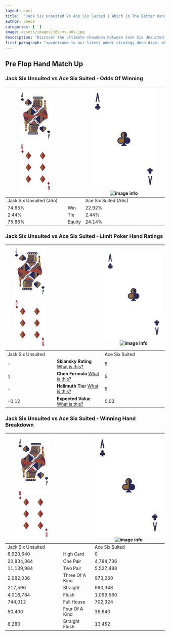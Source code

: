 ```yaml
---
layout: post
title:  "Jack Six Unsuited Vs Ace Six Suited | Which Is The Better Hand In Poker? A Complete Guide"
author: reece
categories: [  ]
image: assets/images/j6o-vs-a6s.jpg
description: "Discover the ultimate showdown between Jack Six Unsuited and Ace Six Suited in poker! Uncover the odds, strategies, and scenarios where one hand triumphs over the other. Get ready to up your poker game with this thrilling analysis."
first_paragraph: "<p>Welcome to our latest poker strategy deep dive, where we're pitting two distinct hands against each other in a high-stakes showdown: Jack Six Unsuited vs Ace Six Suited.</p><p>In the dynamic world of poker, every decision counts, and knowing which hand holds the upper hand is key to your success at the table.</p><p>In this article, we'll dissect these two hands, explore the scenarios where one dominates the other, and equip you with the knowledge to make strategic choices that can tip the odds in your favor.</p><p>Get ready to unravel the intriguing dynamics of these poker hands and elevate your game to new heights.</p>"
---
```




[comment]: # (sp0)

## Pre Flop Hand Match Up

<div class="table hand-ratings" markdown="1"> 



### Jack Six Unsuited vs Ace Six Suited - Odds Of Winning


    
| ![image info](assets/images/hand1/J.png) ![image info](assets/images/hand1/6o.png) |  | ![image info](assets/images/hand2/A.png) ![image info](assets/images/hand2/6s.png) |
| -------- | -------- | -------- |
| Jack Six Unsuited (J6o) |  | Ace Six Suited (A6s) |
| 74.65% | Win | 22.92% |
| 2.44% | Tie | 2.44% |
| 75.86% | Equity | 24.14% |




[comment]: # (sp1)



### Jack Six Unsuited vs Ace Six Suited - Limit Poker Hand Ratings


    
| ![image info](assets/images/hand1/J.png) ![image info](assets/images/hand1/6o.png) |  | ![image info](assets/images/hand2/A.png) ![image info](assets/images/hand2/6s.png) |
| -------- | -------- | -------- |
| Jack Six Unsuited |  | Ace Six Suited |
| - | **Sklansky Rating** [What is this?](/sklansky-rating-explained) | 5 |
| 1 | **Chen Formula** [What is this?](/chen-formula-explained) | 5 |
| - | **Hellmuth Tier** [What is this?](/Hellmuth-tier-explained) | 5 |
| -0.12 | **Expected Value** [What is this?](/expected-value-explained) | 0.03 |




[comment]: # (sp2)



### Jack Six Unsuited vs Ace Six Suited - Winning Hand Breakdown


    
| ![image info](assets/images/hand1/J.png) ![image info](assets/images/hand1/6o.png) |  | ![image info](assets/images/hand2/A.png) ![image info](assets/images/hand2/6s.png) |
| -------- | -------- | -------- |
| Jack Six Unsuited |  | Ace Six Suited |
| 6,920,640 | High Card | 0 |
| 20,834,364 | One Pair | 4,784,736 |
| 11,139,984 | Two Pair | 5,527,488 |
| 2,082,036 | Three Of A Kind | 973,260 |
| 217,596 | Straight | 990,348 |
| 4,016,784 | Flush | 1,099,560 |
| 744,012 | Full House | 702,324 |
| 50,400 | Four Of A Kind | 35,640 |
| 8,280 | Straight Flush | 13,452 |




[comment]: # (sp3)



</div>

[comment]: # (sp4)



[comment]: # (sp5)

